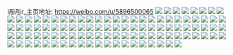 l彤彤r_主页地址: https://weibo.com/u/5896500065 
![](https://wx4.sinaimg.cn/mw2000/006r371Lly1h838vlnp0kj30sg0t6jus.jpg) 
![](https://wx4.sinaimg.cn/mw2000/006r371Lly1h79pt81sxoj30uk16oqby.jpg) 
![](https://wx4.sinaimg.cn/mw2000/006r371Lly1h6th1mop1cj30vc15swjb.jpg) 
![](https://wx4.sinaimg.cn/mw2000/006r371Lly1h6jkbnn4qyj30zu1hjad1.jpg) 
![](https://wx4.sinaimg.cn/mw2000/006r371Lly1h6jkbm4yjvj30zu1hlqpb.jpg) 
![](https://wx4.sinaimg.cn/mw2000/006r371Lly1h6jkboocu0j30zu1hph7q.jpg) 
![](https://wx4.sinaimg.cn/mw2000/006r371Lly1h6du4xv1oyj30u01hcgyv.jpg) 
![](https://wx4.sinaimg.cn/mw2000/006r371Lly1h6du4y7bi5j30u013z0zb.jpg) 
![](https://wx4.sinaimg.cn/mw2000/006r371Lly1h6du4ynyw8j31400u0jw0.jpg) 
![](https://wx4.sinaimg.cn/mw2000/006r371Lly1h58f5978vqj314w1ijk97.jpg) 
![](https://wx4.sinaimg.cn/mw2000/006r371Lly1h58f59n3ylj314w1ijar6.jpg) 
![](https://wx4.sinaimg.cn/mw2000/006r371Lly1h58f5a1l8dj312y1fxk2w.jpg) 
![](https://wx4.sinaimg.cn/mw2000/006r371Lly1h58f58q1jrj316o1kw1av.jpg) 
![](https://wx4.sinaimg.cn/mw2000/006r371Lly1h58f5dwuhdj316o1kw1kx.jpg) 
![](https://wx4.sinaimg.cn/mw2000/006r371Lly1h58f5af2c0j313t1h3qf1.jpg) 
![](https://wx4.sinaimg.cn/mw2000/006r371Lly1h58f5bin94j32c02ujb2b.jpg) 
![](https://wx4.sinaimg.cn/mw2000/006r371Lly1h58f5cfmjdj32c02c0npd.jpg) 
![](https://wx4.sinaimg.cn/mw2000/006r371Lly1h58f5d9ie3j32c02c0qv5.jpg) 
![](https://wx4.sinaimg.cn/mw2000/006r371Lly1h2j68jd0t0j316o1kwavq.jpg) 
![](https://wx4.sinaimg.cn/mw2000/006r371Lly1h2j68k1awnj316o1kw7ui.jpg) 
![](https://wx4.sinaimg.cn/mw2000/006r371Lly1h2j68l6ytuj316o1kw1kx.jpg) 
![](https://wx4.sinaimg.cn/mw2000/006r371Lly1h2j68iqsnoj32c0340kjm.jpg) 
![](https://wx4.sinaimg.cn/mw2000/006r371Lly1h2j68mmgsqj32c0340e82.jpg) 
![](https://wx4.sinaimg.cn/mw2000/006r371Lly1h2j68nvy34j321p2xzkjl.jpg) 
![](https://wx4.sinaimg.cn/mw2000/006r371Lly1h2j68oye6vj31nm2rde81.jpg) 
![](https://wx4.sinaimg.cn/mw2000/006r371Lly1h2j68qiy2kj31ta2tux6p.jpg) 
![](https://wx4.sinaimg.cn/mw2000/006r371Lly1h2j68seip9j31z12v1u0x.jpg) 
![](https://wx4.sinaimg.cn/mw2000/006r371Lly1h0d0tye158j31z72ts7wh.jpg) 
![](https://wx4.sinaimg.cn/mw2000/006r371Lly1h0bd4s5aifj32c032nb29.jpg) 
![](https://wx4.sinaimg.cn/mw2000/006r371Lly1gzztzi9nssj30v91j9ni7.jpg) 
![](https://wx4.sinaimg.cn/mw2000/006r371Lly1gzztzk7ovaj30v91jd1eh.jpg) 
![](https://wx4.sinaimg.cn/mw2000/006r371Lly1gzztzg3guqj30v91jcqlv.jpg) 
![](https://wx4.sinaimg.cn/mw2000/006r371Lly1gzztzlti5yj30v91jf7me.jpg) 
![](https://wx4.sinaimg.cn/mw2000/006r371Lly1gzyqjx06ngj30v90h942v.jpg) 
![](https://wx4.sinaimg.cn/mw2000/006r371Lly1gzyqjxjhdsj30v90g7q6q.jpg) 
![](https://wx4.sinaimg.cn/mw2000/006r371Lly1gzyqjy5h2hj30v10fx41r.jpg) 
![](https://wx4.sinaimg.cn/mw2000/006r371Lly1gzyqjw2bloj30v80fx41x.jpg) 
![](https://wx4.sinaimg.cn/mw2000/006r371Lly1gzyqk0fkr4j30rn149wmp.jpg) 
![](https://wx4.sinaimg.cn/mw2000/006r371Lly1gzxkx7x0w3j33401r07kv.jpg) 
![](https://wx4.sinaimg.cn/mw2000/006r371Lly1gzvw8f6qsjj30v91j57fw.jpg) 
![](https://wx4.sinaimg.cn/mw2000/006r371Lly1gyujqesl6nj30v91vmjyj.jpg) 
![](https://wx4.sinaimg.cn/mw2000/006r371Lly1gyujqfhhuxj30v91voqa2.jpg) 
![](https://wx4.sinaimg.cn/mw2000/006r371Lly1gyujqgegbwj30v91vmn3x.jpg) 
![](https://wx4.sinaimg.cn/mw2000/006r371Lly1gyujqh050tj30v91vmqcs.jpg) 
![](https://wx4.sinaimg.cn/mw2000/006r371Lly1gx0bvha7e7j30v915k4es.jpg) 
![](https://wx4.sinaimg.cn/mw2000/006r371Lly1guu39qce36j60tm1uc7wh02.jpg) 
![](https://wx4.sinaimg.cn/mw2000/006r371Lly1gunv5pug77j62c0340x6q02.jpg) 
![](https://wx4.sinaimg.cn/mw2000/006r371Lly1gunv5z6yzxj62c0340b2b02.jpg) 
![](https://wx4.sinaimg.cn/mw2000/006r371Lly1gunv5h35vrj61zh2xnx6p02.jpg) 
![](https://wx4.sinaimg.cn/mw2000/006r371Lly1gunv86n1l7j617i2m8b2a02.jpg) 
![](https://wx4.sinaimg.cn/mw2000/006r371Lly1gunv69i6fuj617i2m87wi02.jpg) 
![](https://wx4.sinaimg.cn/mw2000/006r371Lly1gunv745aesj61sc2dse8202.jpg) 
![](https://wx4.sinaimg.cn/mw2000/006r371Lly1gunv6kb5gpj617i2m87wi02.jpg) 
![](https://wx4.sinaimg.cn/mw2000/006r371Lly1gunv6qdymlj617i2m84qq02.jpg) 
![](https://wx4.sinaimg.cn/mw2000/006r371Lly1gunv6wmvjdj617i2m84qq02.jpg) 
![](https://wx4.sinaimg.cn/mw2000/006r371Lly1guiiv3394ej63402c04qr02.jpg) 
![](https://wx4.sinaimg.cn/mw2000/006r371Lly1guiisxazxej60y20iw0z002.jpg) 
![](https://wx4.sinaimg.cn/mw2000/006r371Lly1guiizoxw1vj62c02c0hdt02.jpg) 
![](https://wx4.sinaimg.cn/mw2000/006r371Lly1guij5gvn7ej62dc1c04qq02.jpg) 
![](https://wx4.sinaimg.cn/mw2000/006r371Lly1guij5r8z9hj63402c07wj02.jpg) 
![](https://wx4.sinaimg.cn/mw2000/006r371Lly1guij5t3a7pj60pz0pr12l02.jpg) 
![](https://wx4.sinaimg.cn/mw2000/006r371Lly1guij5uqs65j62c02c0b2902.jpg) 
![](https://wx4.sinaimg.cn/mw2000/006r371Lly1guij5bylnyj62c02c0qv502.jpg) 
![](https://wx4.sinaimg.cn/mw2000/006r371Lly1guij7xqupxj62c03407wj02.jpg) 
![](https://wx4.sinaimg.cn/mw2000/006r371Lly1gufu2458xrj61cc1sgnpd02.jpg) 
![](https://wx4.sinaimg.cn/mw2000/006r371Lly1gufu2al7qtj61gb1yfb2902.jpg) 
![](https://wx4.sinaimg.cn/mw2000/006r371Lly1gufu2826odj61cc1sgnpd02.jpg) 
![](https://wx4.sinaimg.cn/mw2000/006r371Lly1gu7s2w79k3j30yi1pc1cd.jpg) 
![](https://wx4.sinaimg.cn/mw2000/006r371Lly1gtjrsms2w0j30yi1pc1kx.jpg) 
![](https://wx4.sinaimg.cn/mw2000/006r371Lly1gtjrsqpf2jj30x21mr4qp.jpg) 
![](https://wx4.sinaimg.cn/mw2000/006r371Lly1gtjrsthxaej30yi1pce81.jpg) 
![](https://wx4.sinaimg.cn/mw2000/006r371Lly1gtjrsl2yzgj30yi1olkjm.jpg) 
![](https://wx4.sinaimg.cn/mw2000/006r371Lly1gt7uhg28vcj30u014yk1p.jpg) 
![](https://wx4.sinaimg.cn/mw2000/006r371Lly1gt39s0m1r3j30xq1pck6p.jpg) 
![](https://wx4.sinaimg.cn/mw2000/006r371Lly1gt39rz7pcvj30yi1kualw.jpg) 
![](https://wx4.sinaimg.cn/mw2000/006r371Lly1gt39scvqsrj30rd0ymdor.jpg) 
![](https://wx4.sinaimg.cn/mw2000/006r371Lly1gs13t3o2qbj312o1x64qp.jpg) 
![](https://wx4.sinaimg.cn/mw2000/006r371Lly1gr1nzqoodvj31gv2c04qr.jpg) 
![](https://wx4.sinaimg.cn/mw2000/006r371Lly1gq9ulaf378j31ho1zkkjl.jpg) 
![](https://wx4.sinaimg.cn/mw2000/006r371Lly1gq9ulbztgpj31ho1zkkjl.jpg) 
![](https://wx4.sinaimg.cn/mw2000/006r371Lly1gq9uldqvz5j31ho1zknpd.jpg) 
![](https://wx4.sinaimg.cn/mw2000/006r371Lly1gq0kmigj14j31cp1shnpf.jpg) 
![](https://wx4.sinaimg.cn/mw2000/006r371Lly1gputjsokepj31ho1yru10.jpg) 
![](https://wx4.sinaimg.cn/mw2000/006r371Lly1gputjy8sj5j31s02dcnpi.jpg) 
![](https://wx4.sinaimg.cn/mw2000/006r371Lly1gputk2cg32j31ho1zknpg.jpg) 
![](https://wx4.sinaimg.cn/mw2000/006r371Lly1gnaka1derxj31el2dbu0x.jpg) 
![](https://wx4.sinaimg.cn/mw2000/006r371Lly1gnaka2fxgsj31rx2cfnpd.jpg) 
![](https://wx4.sinaimg.cn/mw2000/006r371Lly1gnaka3emmij31s02dc7wh.jpg) 
![](https://wx4.sinaimg.cn/mw2000/006r371Lly1gn0sv7g8yrj327m2y6x6p.jpg) 
![](https://wx4.sinaimg.cn/mw2000/006r371Lly1gn0svbf6iyj326w2x6npd.jpg) 
![](https://wx4.sinaimg.cn/mw2000/006r371Lly1gn0sv5dbhjj32612w1npd.jpg) 
![](https://wx4.sinaimg.cn/mw2000/006r371Lly1gmxv4jpfqxj32c03404qr.jpg) 
![](https://wx4.sinaimg.cn/mw2000/006r371Lly1gmxv4lp2qzj32c0340kjn.jpg) 
![](https://wx4.sinaimg.cn/mw2000/006r371Lly1gmxv4nab92j32c0340b2a.jpg) 
![](https://wx4.sinaimg.cn/mw2000/006r371Lly1gmxv4on6flj32c03404qq.jpg) 
![](https://wx4.sinaimg.cn/mw2000/006r371Lly1gls0xec7bmj31ho1zkkjl.jpg) 
![](https://wx4.sinaimg.cn/mw2000/006r371Lly1gls0xg0aroj31ho1zknpd.jpg) 
![](https://wx4.sinaimg.cn/mw2000/006r371Lly1gl2laeck0gj32c0340e81.jpg) 
![](https://wx4.sinaimg.cn/mw2000/006r371Lly1gl2lflkfx0j32c02c0e81.jpg) 
![](https://wx4.sinaimg.cn/mw2000/006r371Lly1gl2lfpa5hvj31491484qq.jpg) 
![](https://wx4.sinaimg.cn/mw2000/006r371Lly1gl2lfjmrpkj32c02c0aw3.jpg) 
![](https://wx4.sinaimg.cn/mw2000/006r371Lly1gl2lfqewl5j32c02c0qfu.jpg) 
![](https://wx4.sinaimg.cn/mw2000/006r371Lly1gl2lfrkivgj33402c0k5m.jpg) 
